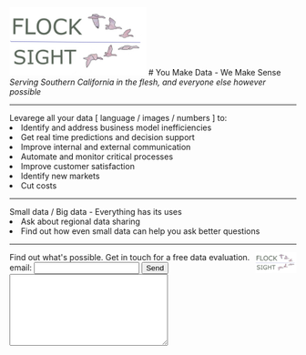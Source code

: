 <br>
<img src="card4_t.png" width="240"> 
# You Make Data - We Make Sense
<i>Serving Southern California in the flesh, and everyone else however possible</i>
<hr>
Levarege all your data [ language / images / numbers ] to:
<li> Identify and address business model inefficiencies
<li> Get real time predictions and decision support
<li> Improve internal and external communication
<li> Automate and monitor critical processes
<li> Improve customer satisfaction
<li> Identify new markets
<li> Cut costs
<hr>
Small data / Big data - Everything has its uses
<li> Ask about regional data sharing
<li> Find out how even small data can help you ask better questions
<hr>
<form action="https://formspree.io/xdokjedv" method="POST" >
<img style="float: right;" src="card4_t.png" width="72">
Find out what's possible. Get in touch for a free data evaluation.
<br><label> email: <input type="text" name="_replyto"> </label>
<button type="submit">Send</button>
<br>
<label> <textarea name="message" cols="32" rows="8"></textarea> </label>
<!-- your other form fields go here -->
<br>
</form>
